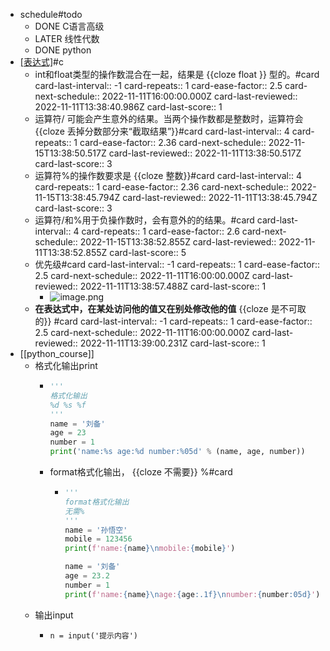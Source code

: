 - schedule#todo
	- DONE C语言高级
	- LATER 线性代数
	- DONE python
- [[表达式]](现代方法)#c
	- int和float类型的操作数混合在一起，结果是 {{cloze float }} 型的。#card
	  card-last-interval:: -1
	  card-repeats:: 1
	  card-ease-factor:: 2.5
	  card-next-schedule:: 2022-11-11T16:00:00.000Z
	  card-last-reviewed:: 2022-11-11T13:38:40.986Z
	  card-last-score:: 1
	- 运算符/ 可能会产生意外的结果。当两个操作数都是整数时，运算符会 {{cloze 丢掉分数部分来“截取结果”}}#card
	  card-last-interval:: 4
	  card-repeats:: 1
	  card-ease-factor:: 2.36
	  card-next-schedule:: 2022-11-15T13:38:50.517Z
	  card-last-reviewed:: 2022-11-11T13:38:50.517Z
	  card-last-score:: 3
	- 运算符%的操作数要求是 {{cloze 整数}}#card
	  card-last-interval:: 4
	  card-repeats:: 1
	  card-ease-factor:: 2.36
	  card-next-schedule:: 2022-11-15T13:38:45.794Z
	  card-last-reviewed:: 2022-11-11T13:38:45.794Z
	  card-last-score:: 3
	- 运算符/和%用于负操作数时，会有意外的的结果。#card
	  card-last-interval:: 4
	  card-repeats:: 1
	  card-ease-factor:: 2.6
	  card-next-schedule:: 2022-11-15T13:38:52.855Z
	  card-last-reviewed:: 2022-11-11T13:38:52.855Z
	  card-last-score:: 5
	- 优先级#card
	  card-last-interval:: -1
	  card-repeats:: 1
	  card-ease-factor:: 2.5
	  card-next-schedule:: 2022-11-11T16:00:00.000Z
	  card-last-reviewed:: 2022-11-11T13:38:57.488Z
	  card-last-score:: 1
		- ![image.png](../assets/image_1668153705989_0.png)
	- **在表达式中，在某处访问他的值又在别处修改他的值** {{cloze 是不可取的}} #card
	  card-last-interval:: -1
	  card-repeats:: 1
	  card-ease-factor:: 2.5
	  card-next-schedule:: 2022-11-11T16:00:00.000Z
	  card-last-reviewed:: 2022-11-11T13:39:00.231Z
	  card-last-score:: 1
- [[python_course]]
	- 格式化输出print
		- ```python
		  '''
		  格式化输出
		  %d %s %f
		  '''
		  name = '刘备'
		  age = 23
		  number = 1
		  print('name:%s age:%d number:%05d' % (name, age, number))
		  ```
		- format格式化输出， {{cloze 不需要}} %#card
			- ```python
			  '''
			  format格式化输出
			  无需%
			  '''
			  name = '孙悟空'
			  mobile = 123456
			  print(f'name:{name}\nmobile:{mobile}')
			  
			  name = '刘备'
			  age = 23.2
			  number = 1
			  print(f'name:{name}\nage:{age:.1f}\nnumber:{number:05d}')
			  ```
	- 输出input
		- ```ptthon
		  n = input('提示内容')
		  ```